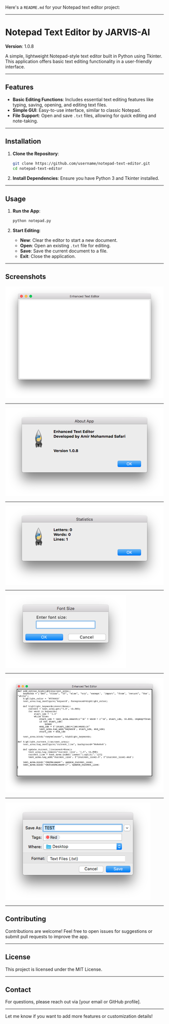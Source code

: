 Here's a `README.md` for your Notepad text editor project:

---

# Notepad Text Editor by JARVIS-AI

**Version**: 1.0.8

A simple, lightweight Notepad-style text editor built in Python using Tkinter. This application offers basic text editing functionality in a user-friendly interface.

---

## Features

- **Basic Editing Functions**: Includes essential text editing features like typing, saving, opening, and editing text files.
- **Simple GUI**: Easy-to-use interface, similar to classic Notepad.
- **File Support**: Open and save `.txt` files, allowing for quick editing and note-taking.

---

## Installation

1. **Clone the Repository**:
   ```bash
   git clone https://github.com/username/notepad-text-editor.git
   cd notepad-text-editor
   ```

2. **Install Dependencies**:
   Ensure you have Python 3 and Tkinter installed.

---

## Usage

1. **Run the App**:
   ```bash
   python notepad.py
   ```

2. **Start Editing**:
   - **New**: Clear the editor to start a new document.
   - **Open**: Open an existing `.txt` file for editing.
   - **Save**: Save the current document to a file.
   - **Exit**: Close the application.

---

## Screenshots

![Screenshot of Notepad Text Editor](Assets/1.png)  

<hr />

![Screenshot of Notepad Text Editor](Assets/2.png)

<hr />

![Screenshot of Notepad Text Editor](Assets/3.png)

<hr />

![Screenshot of Notepad Text Editor](Assets/4.png)

<hr />

![Screenshot of Notepad Text Editor](Assets/5.png)

<hr />

![Screenshot of Notepad Text Editor](Assets/6.png)

---

## Contributing

Contributions are welcome! Feel free to open issues for suggestions or submit pull requests to improve the app.

---

## License

This project is licensed under the MIT License.

---

## Contact

For questions, please reach out via [your email or GitHub profile].

---

Let me know if you want to add more features or customization details!